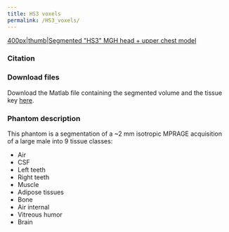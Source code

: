 ```yaml
---
title: HS3 voxels
permalink: /HS3_voxels/
---
```


<a href="/wiki_files/HS3.jpeg" class="wikilink"
title="400px|thumb|Segmented &quot;HS3&quot; MGH head + upper chest model">400px|thumb|Segmented
"HS3" MGH head + upper chest model</a>

### Citation

### Download files

Download the Matlab file containing the segmented volume and the tissue
key [here](https://phantoms.martinos.org/images/b/bb/HS3.zip).

### Phantom description

This phantom is a segmentation of a ~2 mm isotropic MPRAGE acquisition
of a large male into 9 tissue classes:

- Air
- CSF
- Left teeth
- Right teeth
- Muscle
- Adipose tissues
- Bone
- Air internal
- Vitreous humor
- Brain